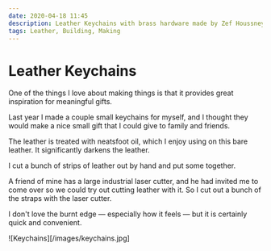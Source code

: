 ```yaml
---
date: 2020-04-18 11:45
description: Leather Keychains with brass hardware made by Zef Houssney.
tags: Leather, Building, Making
---
```


# Leather Keychains

One of the things I love about making things is that it provides great inspiration for meaningful gifts.

Last year I made a couple small keychains for myself, and I thought they would make a nice small gift that I could give to family and friends.

The leather is treated with neatsfoot oil, which I enjoy using on this bare leather. It significantly darkens the leather.

I cut a bunch of strips of leather out by hand and put some together.

A friend of mine has a large industrial laser cutter, and he had invited me to come over so we could try out cutting leather with it. So I cut out a bunch of the straps with the laser cutter.

I don't love the burnt edge — especially how it feels — but it is certainly quick and convenient.

![Keychains][/images/keychains.jpg]
